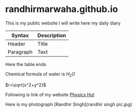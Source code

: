 # randhirmarwaha.github.io
This is my public website
I will write here my daily diary

| Syntax | Description |
|-----|-----|
| Header | Title |
| Paragraph | Text |


Here the table ends

Chemical formula of water is $H_{2}O$


$r=\sqrt{x^2+y^2}$

Following is link of my website [Physics Hut](https://www.physicshut.com)

Here is my photograph [Randhir Singh](randhir singh pic.jpg)
